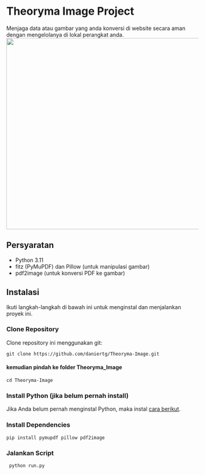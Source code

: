 # Theoryma Image Project
Menjaga data atau gambar yang anda konversi di website secara aman dengan mengelolanya di lokal perangkat anda.<br>
<img src="https://github.com/user-attachments/assets/74d8b54c-872d-4944-8e9e-fb78cb272d56" height="500" width="700" />
## Persyaratan
- Python 3.11
- fitz (PyMuPDF) dan Pillow (untuk manipulasi gambar)
- pdf2image (untuk konversi PDF ke gambar)

## Instalasi
Ikuti langkah-langkah di bawah ini untuk menginstal dan menjalankan proyek ini.

### Clone Repository
Clone repository ini menggunakan git:
```shell
git clone https://github.com/daniertg/Theoryma-Image.git
```
#### kemudian pindah ke folder Theoryma_Image
```shell
cd Theoryma-Image
```
### Install Python (jika belum pernah install)
Jika Anda belum pernah menginstal Python, maka instal [cara berikut](https://www.petanikode.com/python-windows/).
### Install Dependencies
```shell
pip install pymupdf pillow pdf2image
```
### Jalankan Script
```shell
 python run.py
```
